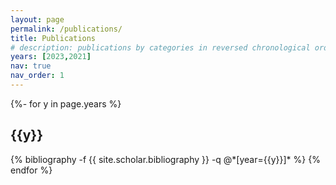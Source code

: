 ```yaml
---
layout: page
permalink: /publications/
title: Publications
# description: publications by categories in reversed chronological order. generated by jekyll-scholar.
years: [2023,2021]
nav: true
nav_order: 1
---
```


<!-- _pages/publications.md -->
<div class="publications">

{%- for y in page.years %}
  <h2 class="year">{{y}}</h2>
  {% bibliography -f {{ site.scholar.bibliography }} -q @*[year={{y}}]* %}
{% endfor %}

</div>
